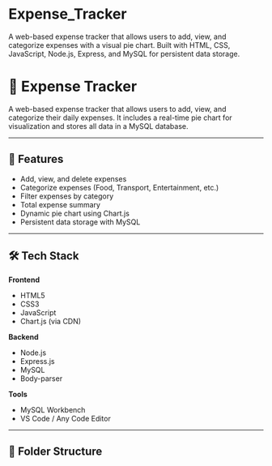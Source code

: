 # Expense_Tracker
A web-based expense tracker that allows users to add, view, and categorize expenses with a visual pie chart. Built with HTML, CSS, JavaScript, Node.js, Express, and MySQL for persistent data storage.
# 💸 Expense Tracker

A web-based expense tracker that allows users to add, view, and categorize their daily expenses. It includes a real-time pie chart for visualization and stores all data in a MySQL database.

---

## 🚀 Features

- Add, view, and delete expenses
- Categorize expenses (Food, Transport, Entertainment, etc.)
- Filter expenses by category
- Total expense summary
- Dynamic pie chart using Chart.js
- Persistent data storage with MySQL

---

## 🛠 Tech Stack

**Frontend**  
- HTML5  
- CSS3  
- JavaScript  
- Chart.js (via CDN)

**Backend**  
- Node.js  
- Express.js  
- MySQL  
- Body-parser

**Tools**  
- MySQL Workbench  
- VS Code / Any Code Editor

---

## 📁 Folder Structure

